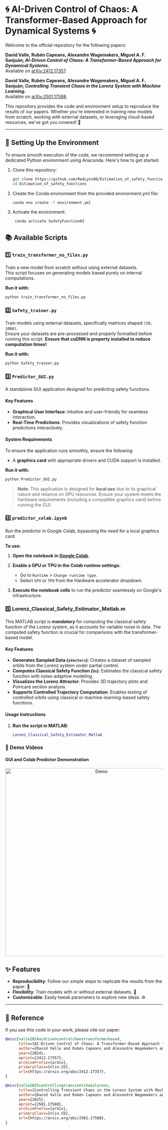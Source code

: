 # 🌀 AI-Driven Control of Chaos: A Transformer-Based Approach for Dynamical Systems 🌀

Welcome to the official repository for the following papers:  

**David Valle, Rubén Capeans, Alexandre Wagemakers, Miguel A. F. Sanjuán; *AI-Driven Control of Chaos: A Transformer-Based Approach for Dynamical Systems*.**  
Available on [arXiv:2412.17357](https://arxiv.org/abs/2412.17357).  

**David Valle, Rubén Capeans, Alexandre Wagemakers, Miguel A. F. Sanjuán; *Controlling Transient Chaos in the Lorenz System with Machine Learning*.**  
Available on [arXiv:2501.17588](https://arxiv.org/abs/2501.17588).  

This repository provides the code and environment setup to reproduce the results of our papers. Whether you're interested in training new models from scratch, working with external datasets, or leveraging cloud-based resources, we've got you covered! 🚀  

---

## 🔧 Setting Up the Environment

To ensure smooth execution of the code, we recommend setting up a dedicated Python environment using Anaconda. Here's how to get started:

1. Clone this repository:
   ```bash
   git clone https://github.com/RedLynx96/Estimation_of_safety_functions.git
   cd Estimation_of_safety_functions
   ```

2. Create the Conda environment from the provided environment.yml file:
   ```bash
   conda env create -f environment.yml
   ```

3. Activate the environment:
   ```bash
    conda activate SafetyFunctionAI
   ```

## 📚 Available Scripts

### 1️⃣ **`train_transformer_no_files.py`**
Train a new model from scratch without using external datasets.  
This script focuses on generating models based purely on internal computations.

**Run it with:**
   ```bash
   python train_transformer_no_files.py
   ```


### 2️⃣ **`Safety_trainer.py`**
Train models using external datasets, specifically matrices shaped `(50, 1000)`.  
Ensure your datasets are pre-processed and properly formatted before running this script.
**Ensure that cuDNN is property installed to reduce computation times!**

**Run it with:**
   ```bash
   python Safety_trainer.py
   ```

### 3️⃣ **`Predictor_GUI.py`**

A standalone GUI application designed for predicting safety functions.

#### **Key Features**
- **Graphical User Interface**: Intuitive and user-friendly for seamless interaction.
- **Real-Time Predictions**: Provides visualizations of safety function predictions interactively.

#### **System Requirements**
To ensure the application runs smoothly, ensure the following:
- A **graphics card** with appropriate drivers and CUDA support is installed.

**Run it with:**
   ```bash
   python Predictor_GUI.py
   ```
> **Note**: This application is designed for **local use** due to its graphical nature and reliance on GPU resources. Ensure your system meets the hardware requirements (including a compatible graphics card) before running the GUI.

### 4️⃣ **`predictor_colab.ipynb`**
Run the predictor in Google Colab, bypassing the need for a local graphics card.

**To use:**

1. **Open the notebook in [Google Colab](https://colab.research.google.com/github/RedLynx96/Estimation_of_safety_functions/blob/main/Predictor_Colab.ipynb).**

2. **Enable a GPU or TPU in the Colab runtime settings:**
   - Go to `Runtime` > `Change runtime type`.
   - Select `GPU` or `TPU` from the Hardware accelerator dropdown.

3. **Execute the notebook cells** to run the predictor seamlessly on Google's infrastructure.

### 5️⃣ **Lorenz_Classical_Safety_Estimator_Matlab.m**

This MATLAB script is **mandatory** for computing the classical safety function of the Lorenz system, as it accounts for variable noise in data. The computed safety function is crucial for comparisons with the transformer-based model.

#### **Key Features**
- **Generates Sampled Data (`xVectors`)**: Creates a dataset of sampled orbits from the Lorenz system under partial control.
- **Computes Classical Safety Function (`Us`)**: Estimates the classical safety function with noise-adaptive modeling.
- **Visualizes the Lorenz Attractor**: Provides 3D trajectory plots and Poincaré section analysis.
- **Supports Controlled Trajectory Computation**: Enables testing of controlled orbits using classical or machine-learning-based safety functions.

#### **Usage Instructions**
1. **Run the script in MATLAB**:
   ```matlab
   Lorenz_Classical_Safety_Estimator_Matlab

### 🎥 Demo Videos

#### GUI and Colab Predictor Demonstration

<div align="center">
  <a href="https://www.youtube.com/watch?v=HB7j7R2oMJs">
    <img src="https://img.youtube.com/vi/HB7j7R2oMJs/0.jpg" alt="Demo" width="600">
  </a>
</div>

## ✨ Features

- **Reproducibility**: Follow our simple steps to replicate the results from the paper. 🔄
- **Flexibility**: Train models with or without external datasets. 🧠
- **Customizable**: Easily tweak parameters to explore new ideas. ⚙️

---

## 📜 Reference

If you use this code in your work, please cite our paper:

```bibtex
@misc{valle2024aidrivencontrolchaostransformerbased,
      title={AI-Driven Control of Chaos: A Transformer-Based Approach for Dynamical Systems}, 
      author={David Valle and Rubén Capeans and Alexandre Wagemakers and Miguel A. F. Sanjuán},
      year={2024},
      eprint={2412.17357},
      archivePrefix={arXiv},
      primaryClass={nlin.CD},
      url={https://arxiv.org/abs/2412.17357}, 
}

@misc{valle2025controllingtransientchaoslorenz,
      title={Controlling Transient Chaos in the Lorenz System with Machine Learning}, 
      author={David Valle and Rubén Capeans and Alexandre Wagemakers and Miguel A. F. Sanjuán},
      year={2025},
      eprint={2501.17588},
      archivePrefix={arXiv},
      primaryClass={nlin.CD},
      url={https://arxiv.org/abs/2501.17588}, 
}